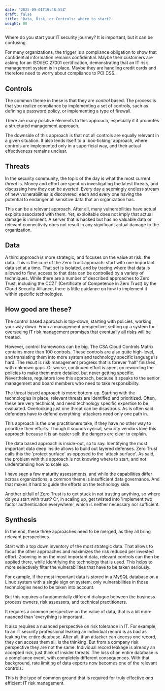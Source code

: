 ```yaml
---
date: '2025-09-01T19:48:55Z'
draft: false
title: 'Data, Risk, or Controls: where to start?'
weight: 80
---
```


Where do you start your IT security journey?
It is important, but it can be confusing.

For many organizations, the trigger is a compliance obligation to show that confidential information remains confidential.
Maybe their customers are asking for an ISO/IEC 27001 certification, demonstrating that an IT risk management system is in place.
Maybe they are handling credit cards and therefore need to worry about compliance to PCI DSS.

## Controls

The common theme in these is that they are *control* based.
The process is that you realize compliance by implementing a set of controls, such as defining a password policy, or implementing a type of firewall.

There are many positive elements to this approach, especially if it promotes a structured management approach.

The downside of this approach is that not all controls are equally relevant in a given situation.
It also lends itself to a 'box-ticking' approach, where controls are implemented only in a superficial way, and their actual effectiveness remains unclear.

## Threats

In the security community, the topic of the day is what the most current *threat* is.
Money and effort are spent on investigating the latest threats, and discussing how they can be averted.
Every day a seemingly endless stream of new vulnerabilities is discovered, each and every one having the potential to endanger all sensitive data that an organization has.

This can be a relevant approach.
After all, many vulnerabilities have actual exploits associated with them.
Yet, exploitable does not imply that actual damage is imminent.
A server that is hacked but has no valuable data or relevant connectivity does not result in any significant actual damage to the organization.

## Data

A third approach is more strategic, and focuses on the value at risk: the data.
This is the core of the Zero Trust approach: start with one important data set at a time.
That set is isolated, and by tracing where that data is allowed to flow, access to that data can be controlled by a variety of techniques.
While there are a number of described approaches to Zero Trust, including the CCZT (Certificate of Competence in Zero Trust) by the Cloud Security Alliance, there is little guidance on how to implement it within specific technologies.

## How good are these?

The control based approach is top-down, starting with policies, working your way down.
From a management perspective, setting up a system for overseeing IT risk management promises that eventually all risks will be treated.

However, control frameworks can be big.
The CSA Cloud Controls Matrix contains more than 100 controls.
These controls are also quite high-level, and translating them into more  system and technology specific language is hard.
The result is risk management progress that is forever 'half' finished, with unknown gaps.
Or worse, continued effort is spent on rewording the policies to make them more detailed, but never getting specific.
Nevertheless, regulators love this approach, because it speaks to the senior management and board members who need to take responsibility.

The threat based approach is more bottom-up.
Starting with the technologies in place, relevant threats are identified and prioritized.
Often, these are very technical, and need technology specific expertise to be evaluated.
Overlooking just one threat can be disastrous.
As is often said: defenders have to defend everything, attackers need only one path in.

This approach is the one practitioners take, if they have no other way to prioritize their efforts.
Though it sounds cynical, security vendors love this approach because it is an easier sell: the dangers are clear to explain.

The data based approach is inside-out, so to say.
Identifying the most important data deep inside allows to build out layered defenses.
Zero Trust calls this the 'protect surface' as opposed to the 'attack surface'.
As said, the problem with this approach is not knowing where to start, and not understanding how to scale up.

I have seen a few maturity assessments, and while the capabilities differ across organizations, a common theme is insufficient data governance.
And that makes it hard to guide the efforts on the technology side.

Another pitfall of Zero Trust is to get stuck in not trusting anything, so where do you start with trust?
Or, in scaling up, get twisted into 'implement two factor authentication everywhere', which is neither necessary nor sufficient.

## Synthesis

In the end, these three approaches need to be merged, as they all bring relevant perspectives.

Start with a top down inventory of the most strategic data.
That allows to focus the other approaches and maximizes the risk reduced per invested effort.
Zooming in on the most important data, relevant controls can then be applied there, while identifying the technology that is used.
This helps to more selectively filter the vulnerabilities that have to be taken seriously.

For example, if the most important data is stored in a MySQL database on a Linux system with a single sign on system, only vulnerabilities in those technologies need to be taken into account.

But this requires a fundamentally different dialogue between the business process owners, risk assessors, and technical practitioners.

It requires a common perspective on the value of data, that is a bit more nuanced than 'everything is important'.

It also requires a nuanced perspective on risk tolerance in IT.
For example, to an IT security professional leaking an individual record is as bad as leaking the entire database.
After all, if an attacker can access one record, they can access them all, is the thinking.
But from a company risk perspective they are not the same.
Individual record leakage is already an accepted risk, just think of insider threats.
The loss of an entire database is a compliance event, with completely different consequences.
With that background, rate limiting of data exports now becomes one of the relevant controls.

This is the type of common ground that is required for truly effective *and* efficient IT risk management.
